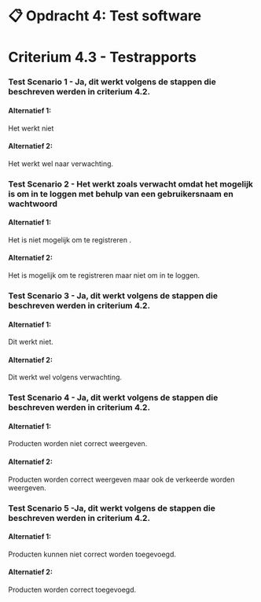 # 📋 Opdracht 4: Test software

# Criterium 4.3 - Testrapports

### Test Scenario 1 - Ja, dit werkt volgens de stappen die beschreven werden in criterium 4.2.

#### Alternatief 1:
Het werkt niet

#### Alternatief 2:
Het werkt wel naar verwachting.


### Test Scenario 2 - Het werkt zoals verwacht omdat het mogelijk is om in te loggen met behulp van een gebruikersnaam en wachtwoord

#### Alternatief 1:
Het is niet mogelijk om te registreren 
.
#### Alternatief 2:
Het is mogelijk om te registreren maar niet om in te loggen.


### Test Scenario 3 - Ja, dit werkt volgens de stappen die beschreven werden in criterium 4.2.

#### Alternatief 1:
Dit werkt niet.

#### Alternatief 2:
Dit werkt wel volgens verwachting.


### Test Scenario 4 - Ja, dit werkt volgens de stappen die beschreven werden in criterium 4.2.

#### Alternatief 1:
Producten worden niet correct weergeven.

#### Alternatief 2:
Producten worden correct weergeven maar ook de verkeerde worden weergeven.

### Test Scenario 5 -Ja, dit werkt volgens de stappen die beschreven werden in criterium 4.2.

#### Alternatief 1:
Producten kunnen niet correct worden toegevoegd.

#### Alternatief 2:
Producten worden correct toegevoegd.


